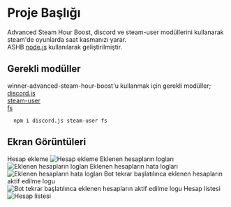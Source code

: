 
# Proje Başlığı
Advanced Steam Hour Boost, discord ve steam-user modüllerini kullanarak steam'de oyunlarda saat kasmanızı yarar.\
ASHB [node.js](https://nodejs.org/tr) kullanılarak geliştirilmiştir.
## Gerekli modüller

winner-advanced-steam-hour-boost'u kullanmak için gerekli modüller;\
[discord.js](https://discord.js.org/)\
[steam-user](https://www.npmjs.com/package/steam-user)\
[fs](https://www.npmjs.com/package/fs)

```http
  npm i discord.js steam-user fs
```



## Ekran Görüntüleri
Hesap ekleme
![Hesap ekleme](https://cdn.discordapp.com/attachments/1101644684415225906/1109518197994033163/a2vkd0x3gAAAABJRU5ErkJggg.png)
Eklenen hesapların logları
![Eklenen hesapların logları](https://cdn.discordapp.com/attachments/1101644684415225906/1109518573346504724/image.png)
Eklenen hesapların hata logları
![Eklenen hesapların hata logları](https://cdn.discordapp.com/attachments/1101644684415225906/1109518991535386634/image.png)
Bot tekrar başlatılınca eklenen hesapların aktif edilme logu
![Bot tekrar başlatılınca eklenen hesapların aktif edilme logu](https://media.discordapp.net/attachments/1101644684415225906/1109519203813294213/image.png?width=401&height=216)
Hesap listesi
![Hesap listesi](https://media.discordapp.net/attachments/1101644684415225906/1109520240976601180/Screenshot_29.png?width=362&height=674)


  